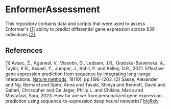 # EnformerAssessment
This repository contains data and scripts that were used to assess Enformer's [[1]](#1) ability to predict differential gene expression across 839 individuals [[2]](#2).



## References
<a id="1">[1]</a> 
Avsec, Ž., Agarwal, V., Visentin, D., Ledsam, J.R., Grabska-Barwinska, A., Taylor, K.R., Assael, Y., Jumper, J., Kohli, P. and Kelley, D.R., 2021. Effective gene expression prediction from sequence by integrating long-range interactions. [Nature methods](https://www.nature.com/articles/s41592-021-01252-x), 18(10), pp.1196-1203.
<a id="2">[2]</a>
Sasse, Alexander and Ng, Bernard and Spiro, Anna and Tasaki, Shinya and Bennett, David and Gaiteri, Chrisopher and De Jager, Philip L. and Chikina, Maria and Mostafavi, Sara, 2023. How far are we from personalized gene expression prediction using sequence-to-expression deep neural networks? [bioRxiv](http://biorxiv.org/content/early/2023/03/20/2023.03.16.532969.abstract) 
